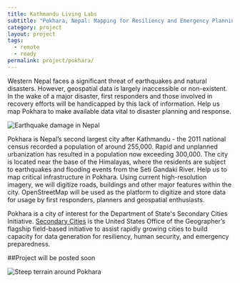 ```yaml
---
title: Kathmandu Living Labs
subtitle: "Pokhara, Nepal: Mapping for Resiliency and Emergency Planning"
category: project
layout: project
tags:
  - remote
  - ready
permalink: project/pokhara/
---
```

Western Nepal faces a significant threat of earthquakes and natural disasters. However, geospatial data is largely inaccessible or non-existent. In the wake of a major disaster, first responders and those involved in recovery efforts will be handicapped by this lack of information. Help us map Pokhara to make available data vital to disaster planning and response.

![Earthquake damage in Nepal](https://cloud.githubusercontent.com/assets/2665840/10895387/eeb6d964-8181-11e5-9ea8-458d6e9ae2eb.jpg)

Pokhara is Nepal’s second largest city after Kathmandu - the 2011 national census recorded a population of around 255,000. Rapid and unplanned urbanization has resulted in a population now exceeding 300,000. The city is located near the base of the Himalayas, where the residents are subject to earthquakes and flooding events from the Seti Gandaki River. Help us to map critical infrastructure in Pokhara.  Using current high-resolution imagery, we will digitize roads, buildings and other major features within the city. OpenStreetMap will be used as the platform to digitize and store data for usage by first responders, planners and geospatial enthusiasts.

Pokhara is a city of interest for the Department of State's Secondary Cities Initiative. [Secondary Cities](http://secondarycities.state.gov/) is the United States Office of the Geographer’s flagship field-based initiative to assist rapidly growing cities to build capacity for data generation for resiliency, human security, and emergency preparedness. 

##Project will be posted soon


![Steep terrain around Pokhara](https://cloud.githubusercontent.com/assets/2665840/10895392/f3c15506-8181-11e5-9916-1d9e054ea9f7.png)
